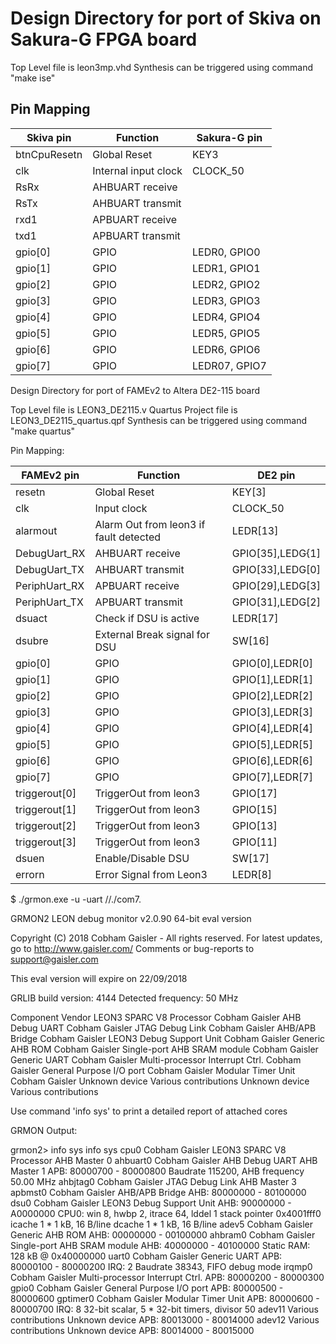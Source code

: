 # Design Directory for port of Skiva on Sakura-G FPGA board

Top Level file is leon3mp.vhd
Synthesis can be triggered using command "make ise" 

## Pin Mapping

| Skiva pin     | Function                               | Sakura-G pin     |
|---------------|----------------------------------------|------------------|
| btnCpuResetn  | Global Reset                           | KEY3             |
| clk           | Internal input clock                   | CLOCK_50         |
| RsRx          | AHBUART receive                        |             |
| RsTx          | AHBUART transmit                       |             |
| rxd1          | APBUART receive                        |             |
| txd1          | APBUART transmit                       |             |
| gpio[0]       | GPIO                                   | LEDR0, GPIO0           |
| gpio[1]       | GPIO                                   | LEDR1, GPIO1      |
| gpio[2]       | GPIO                                   | LEDR2, GPIO2      |
| gpio[3]       | GPIO                                   | LEDR3, GPIO3      |
| gpio[4]       | GPIO                                   | LEDR4, GPIO4      |
| gpio[5]       | GPIO                                   | LEDR5, GPIO5      |
| gpio[6]       | GPIO                                   | LEDR6, GPIO6      |
| gpio[7]       | GPIO                                   | LEDR07, GPIO7     |






Design Directory for port of FAMEv2 to Altera DE2-115 board

Top Level file is LEON3_DE2115.v
Quartus Project file is LEON3_DE2115_quartus.qpf
Synthesis can be triggered using command "make quartus" 

Pin Mapping:

| FAMEv2 pin    | Function                               | DE2 pin          |
|---------------|----------------------------------------|------------------|
| resetn        | Global Reset                           | KEY[3]           |
| clk           | Input clock                            | CLOCK_50         |
| alarmout      | Alarm Out from leon3 if fault detected | LEDR[13]         |
| DebugUart_RX  | AHBUART receive                        | GPIO[35],LEDG{1] |
| DebugUart_TX  | AHBUART transmit                       | GPIO[33],LEDG[0] |
| PeriphUart_RX | APBUART receive                        | GPIO[29],LEDG[3] |
| PeriphUart_TX | APBUART transmit                       | GPIO[31],LEDG[2] |
| dsuact        | Check if DSU is active                 | LEDR[17]         |
| dsubre        | External Break signal for DSU          | SW[16]           |
| gpio[0]       | GPIO                                   | GPIO[0],LEDR[0]  |
| gpio[1]       | GPIO                                   | GPIO[1],LEDR[1]  |
| gpio[2]       | GPIO                                   | GPIO[2],LEDR[2]  |
| gpio[3]       | GPIO                                   | GPIO[3],LEDR[3]  |
| gpio[4]       | GPIO                                   | GPIO[4],LEDR[4]  |
| gpio[5]       | GPIO                                   | GPIO[5],LEDR[5]  |
| gpio[6]       | GPIO                                   | GPIO[6],LEDR[6]  |
| gpio[7]       | GPIO                                   | GPIO[7],LEDR[7]  |
| triggerout[0] | TriggerOut from leon3                  | GPIO[17]         |
| triggerout[1] | TriggerOut from leon3                  | GPIO[15]         |
| triggerout[2] | TriggerOut from leon3                  | GPIO[13]         |
| triggerout[3] | TriggerOut from leon3                  | GPIO[11]         |
| dsuen         | Enable/Disable DSU                     | SW[17]           |
| errorn        | Error Signal from Leon3                | LEDR[8]          |


$ ./grmon.exe -u -uart //./com7.

  GRMON2 LEON debug monitor v2.0.90 64-bit eval version

  Copyright (C) 2018 Cobham Gaisler - All rights reserved.
  For latest updates, go to http://www.gaisler.com/
  Comments or bug-reports to support@gaisler.com

  This eval version will expire on 22/09/2018

  GRLIB build version: 4144
  Detected frequency:  50 MHz

  Component                            Vendor
  LEON3 SPARC V8 Processor             Cobham Gaisler
  AHB Debug UART                       Cobham Gaisler
  JTAG Debug Link                      Cobham Gaisler
  AHB/APB Bridge                       Cobham Gaisler
  LEON3 Debug Support Unit             Cobham Gaisler
  Generic AHB ROM                      Cobham Gaisler
  Single-port AHB SRAM module          Cobham Gaisler
  Generic UART                         Cobham Gaisler
  Multi-processor Interrupt Ctrl.      Cobham Gaisler
  General Purpose I/O port             Cobham Gaisler
  Modular Timer Unit                   Cobham Gaisler
  Unknown device                       Various contributions
  Unknown device                       Various contributions

  Use command 'info sys' to print a detailed report of attached cores

GRMON Output:

grmon2> info sys
info sys
  cpu0      Cobham Gaisler  LEON3 SPARC V8 Processor
            AHB Master 0
  ahbuart0  Cobham Gaisler  AHB Debug UART
            AHB Master 1
            APB: 80000700 - 80000800
            Baudrate 115200, AHB frequency 50.00 MHz
  ahbjtag0  Cobham Gaisler  JTAG Debug Link
            AHB Master 3
  apbmst0   Cobham Gaisler  AHB/APB Bridge
            AHB: 80000000 - 80100000
  dsu0      Cobham Gaisler  LEON3 Debug Support Unit
            AHB: 90000000 - A0000000
            CPU0:  win 8, hwbp 2, itrace 64, lddel 1
                   stack pointer 0x4001fff0
                   icache 1 * 1 kB, 16 B/line
                   dcache 1 * 1 kB, 16 B/line
  adev5     Cobham Gaisler  Generic AHB ROM
            AHB: 00000000 - 00100000
  ahbram0   Cobham Gaisler  Single-port AHB SRAM module
            AHB: 40000000 - 40100000
            Static RAM: 128 kB @ 0x40000000
  uart0     Cobham Gaisler  Generic UART
            APB: 80000100 - 80000200
            IRQ: 2
            Baudrate 38343, FIFO debug mode
  irqmp0    Cobham Gaisler  Multi-processor Interrupt Ctrl.
            APB: 80000200 - 80000300
  gpio0     Cobham Gaisler  General Purpose I/O port
            APB: 80000500 - 80000600
  gptimer0  Cobham Gaisler  Modular Timer Unit
            APB: 80000600 - 80000700
            IRQ: 8
            32-bit scalar, 5 * 32-bit timers, divisor 50
  adev11    Various contributions  Unknown device
            APB: 80013000 - 80014000
  adev12    Various contributions  Unknown device
            APB: 80014000 - 80015000
